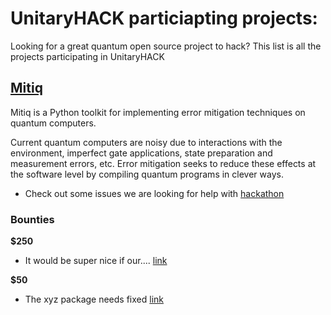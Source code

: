 # UnitaryHACK particiapting projects:

Looking for a great quantum open source project to hack?
This list is all the projects participating in UnitaryHACK

## [Mitiq](https://github.com/unitaryfund/mitiq)

Mitiq is a Python toolkit for implementing error mitigation techniques on quantum computers.

Current quantum computers are noisy due to interactions with the environment, imperfect gate applications, state preparation and measurement errors, etc. Error mitigation seeks to reduce these effects at the software level by compiling quantum programs in clever ways.

- Check out some issues we are looking for help with [hackathon]()

### Bounties

**$250**
- It would be super nice if our.... [link]()

**$50**
- The xyz package needs fixed [link]()